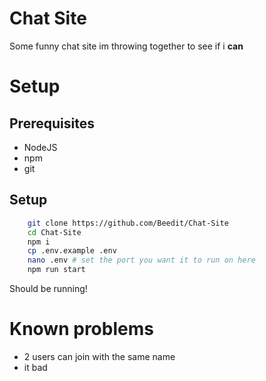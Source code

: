 # Chat Site
Some funny chat site im throwing together to see if i **can**

# Setup
## Prerequisites
- NodeJS
- npm
- git

## Setup
```sh
    git clone https://github.com/Beedit/Chat-Site
    cd Chat-Site
    npm i
    cp .env.example .env
    nano .env # set the port you want it to run on here
    npm run start
```
Should be running!

# Known problems
- 2 users can join with the same name
- it bad